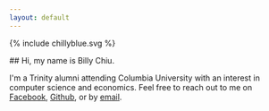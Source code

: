 ```yaml
---
layout: default
---
```


{% include chillyblue.svg %}


<div class="center-button" markdown="1">
## Hi, my name is Billy Chiu.
<br/>

I'm a Trinity alumni attending Columbia University with an interest in computer science and economics. Feel free to reach out to me on [Facebook](https://www.facebook.com/therealchillyblue), [Github](https://github.com/WilliamChiu), or by [email](mailto:william@chilly.blue).
</div>

